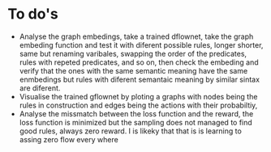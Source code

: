 # To do's
- Analyse the graph embedings, take a trained dflownet, take the graph embeding function and test it with diferent possible rules, longer shorter, same but renaming varibales, swapping the order of the predicates, rules with repeted predicates, and so on, then check the embeding and verify that the ones with the same semantic meaning have the same enmbedings but rules with diferent semantaic meaning by similar sintax are diferent.
- Visualise the trained gflownet by ploting a graphs with nodes being the rules in construction and edges being the actions with their probabiltiy,
- Analyse the missmatch between the loss function and the reward, the loss function is minimized but the sampling does not managed to find good rules, always zero reward. I is likeky that that is is learning to assing zero flow every where
